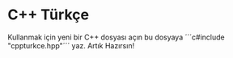 # C++ Türkçe
Kullanmak için yeni bir C++ dosyası açın bu dosyaya ´´´c#include "cppturkce.hpp"´´´ yaz. Artık Hazırsın!